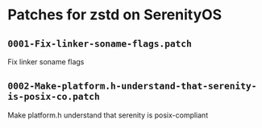 # Patches for zstd on SerenityOS

## `0001-Fix-linker-soname-flags.patch`

Fix linker soname flags



## `0002-Make-platform.h-understand-that-serenity-is-posix-co.patch`

Make platform.h understand that serenity is posix-compliant




